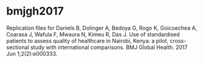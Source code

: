 # bmjgh2017
Replication files for Daniels B, Dolinger A, Bedoya G, Rogo K, Goicoechea A, Coarasa J, Wafula F, Mwaura N, Kimeu R, Das J. Use of standardised patients to assess quality of healthcare in Nairobi, Kenya: a pilot, cross-sectional study with international comparisons. BMJ Global Health. 2017 Jun 1;2(2):e000333.
